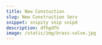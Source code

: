 ```yaml
---
title: New Constuction
slug: New Construction Serv
snippet: snipity snip snipd
description: dfhgdfh
image: /static/img/brass-valve.jpg
---
```

